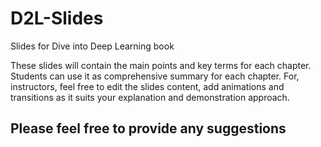 # D2L-Slides
Slides for Dive into Deep Learning book

These slides will contain the main points and key terms for each chapter.
Students can use it as comprehensive summary for each chapter. For, instructors, feel free to edit the slides content, add animations and transitions as it suits your explanation and demonstration approach.

## Please feel free to provide any suggestions  
